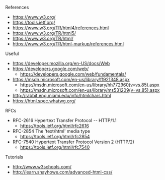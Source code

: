 
References
* https://www.w3.org/
* https://tools.ietf.org/
* https://www.w3.org/TR/html4/references.html
* https://www.w3.org/TR/html5/
* https://www.w3.org/TR/html/
* https://www.w3.org/TR/html-markup/references.html


Useful
* https://developer.mozilla.org/en-US/docs/Web
* https://developers.google.com/web/
  * https://developers.google.com/web/fundamentals/
* https://msdn.microsoft.com/en-us/library/ff921348.aspx
  * https://msdn.microsoft.com/en-us/library/hh772960(v=vs.85).aspx
  * https://msdn.microsoft.com/en-us/library/ms531209(v=vs.85).aspx
* http://rabbit.eng.miami.edu/info/htmlchars.html
* https://html.spec.whatwg.org/


RFCs
* RFC-2616 Hypertext Transfer Protocol -- HTTP/1.1
  * https://tools.ietf.org/html/rfc2616
* RFC-2854 The 'text/html' media type
  * https://tools.ietf.org/html/rfc2854
* RFC-7540 Hypertext Transfer Protocol Version 2 (HTTP/2)
  * https://tools.ietf.org/html/rfc7540


Tutorials
* http://www.w3schools.com/
* http://learn.shayhowe.com/advanced-html-css/
